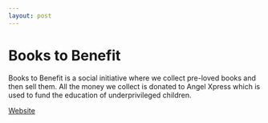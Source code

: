 ```yaml
---
layout: post
---
```


# Books to Benefit

Books to Benefit is a social initiative where we collect pre-loved books and then sell them. All the money we collect is donated to Angel Xpress which is used to fund the education of underprivileged children.

<a href="https://bookstobenefit1311.wixsite.com/website" target="_blank">Website</a>